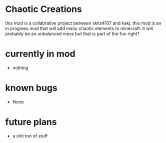 # Chaotic Creations

this mod is a collabrative project between skits4107 and kakj. this mod is an in progress mod that will add many chaotic elements to minecraft. 
it will probably be an unbalanced mess but that is part of the fun right?

# currently in mod

- nothing

# known bugs

 - None

# future plans

- a shit ton of stuff


